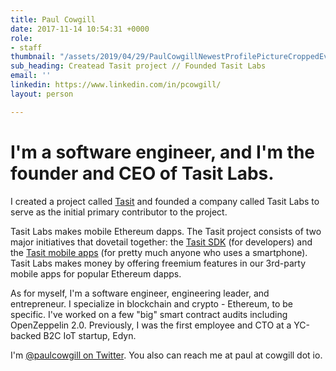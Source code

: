 ```yaml
---
title: Paul Cowgill
date: 2017-11-14 10:54:31 +0000
role:
- staff
thumbnail: "/assets/2019/04/29/PaulCowgillNewestProfilePictureCroppedEvenMore.jpg"
sub_heading: Createad Tasit project // Founded Tasit Labs
email: ''
linkedin: https://www.linkedin.com/in/pcowgill/
layout: person

---
```

# I'm a software engineer, and I'm the founder and CEO of Tasit Labs.

I created a project called [Tasit](https://tasit.io) and founded a company called Tasit Labs to serve as the initial primary contributor to the project.

Tasit Labs makes mobile Ethereum dapps. The Tasit project consists of two major initiatives that dovetail together: the [Tasit SDK](https://github.com/tasitlabs/tasitsdk) (for developers) and the [Tasit mobile apps](https://github.com/tasitlabs/tasit) (for pretty much anyone who uses a smartphone). Tasit Labs makes money by offering freemium features in our 3rd-party mobile apps for popular Ethereum dapps.

As for myself, I'm a software engineer, engineering leader, and entrepreneur. I specialize in blockchain and crypto - Ethereum, to be specific. I've worked on a few "big" smart contract audits including OpenZeppelin 2.0. Previously, I was the first employee and CTO at a YC-backed B2C IoT startup, Edyn.

I'm [@paulcowgill on Twitter](https://twitter.com/paulcowgill). You also can reach me at paul at cowgill dot io.